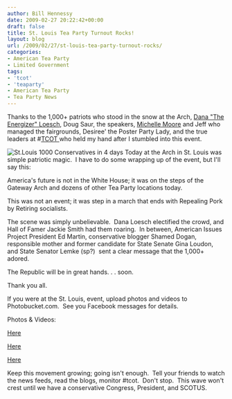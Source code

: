 ```yaml
---
author: Bill Hennessy
date: 2009-02-27 20:22:42+00:00
draft: false
title: St. Louis Tea Party Turnout Rocks!
layout: blog
url: /2009/02/27/st-louis-tea-party-turnout-rocks/
categories:
- American Tea Party
- Limited Government
tags:
- 'tcot'
- 'teaparty'
- American Tea Party
- Tea Party News
---
```


Thanks to the 1,000+ patriots who stood in the snow at the Arch, [Dana "The Energizer" Loesch](https://thedanashow.wordpress.com/), Doug Saur, the speakers, [Michelle Moore](https://because-ihaveto.blogspot.com/) and Jeff who managed the fairgrounds, Desiree' the Poster Party Lady, and the true leaders at #[TCOT ](https://tcotreport.com/)who held my hand after I stumbled into this event.  

![St.Louis 1000 Conservatives in 4 days](https://hennessysview.com/wp-content/uploads/2009/02/n1517255758_30223702_1100492-2-300x199.jpg)
Today at the Arch in St. Louis was simple patriotic magic.  I have to do some wrapping up of the event, but I'll say this:

America's future is not in the White House; it was on the steps of the Gateway Arch and dozens of other Tea Party locations today.

This was not an event; it was step in a march that ends with Repealing Pork by Retiring socialists.

The scene was simply unbelievable.  Dana Loesch electified the crowd, and Hall of Famer Jackie Smith had them roaring.  In between, American Issues Project President Ed Martin, conservative blogger Shamed Dogan, responsible mother and former candidate for State Senate Gina Loudon, and State Senator Lemke (sp?)  sent a clear message that the 1,000+ adored. 

The Republic will be in great hands. . . soon.  

Thank you all.

If you were at the St. Louis, event, upload photos and videos to Photobucket.com.  See you Facebook messages for details.

Photos & Videos:

[Here](https://doctorbulldog.wordpress.com/2009/02/27/st-louis-tea-party-by-the-arch/)

[Here](https://www.facebook.com/photo_search.php?oid=67775481561&view=all)

[Here](https://www.flickr.com/groups/1004317@N24/pool/)

Keep this movement growing; going isn't enough.  Tell your friends to watch the news feeds, read the blogs, monitor #tcot.  Don't stop.  This wave won't crest until we have a conservative Congress, President, and SCOTUS.
